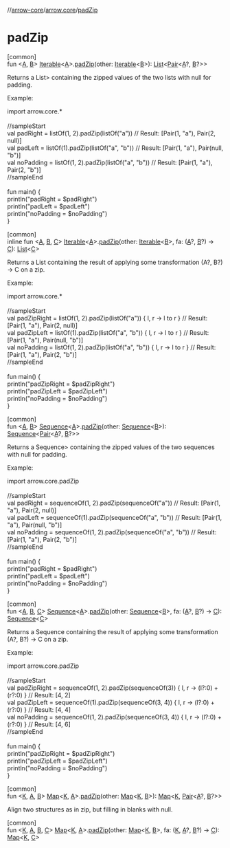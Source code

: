 //[arrow-core](../../index.md)/[arrow.core](index.md)/[padZip](pad-zip.md)

# padZip

[common]\
fun &lt;[A](pad-zip.md), [B](pad-zip.md)&gt; [Iterable](https://kotlinlang.org/api/latest/jvm/stdlib/kotlin.collections/-iterable/index.html)&lt;[A](pad-zip.md)&gt;.[padZip](pad-zip.md)(other: [Iterable](https://kotlinlang.org/api/latest/jvm/stdlib/kotlin.collections/-iterable/index.html)&lt;[B](pad-zip.md)&gt;): [List](https://kotlinlang.org/api/latest/jvm/stdlib/kotlin.collections/-list/index.html)&lt;[Pair](https://kotlinlang.org/api/latest/jvm/stdlib/kotlin/-pair/index.html)&lt;[A](pad-zip.md)?, [B](pad-zip.md)?&gt;&gt;

Returns a List> containing the zipped values of the two lists with null for padding.

Example:

import arrow.core.*\
\
//sampleStart\
val padRight = listOf(1, 2).padZip(listOf("a"))        // Result: [Pair(1, "a"), Pair(2, null)]\
val padLeft = listOf(1).padZip(listOf("a", "b"))       // Result: [Pair(1, "a"), Pair(null, "b")]\
val noPadding = listOf(1, 2).padZip(listOf("a", "b"))  // Result: [Pair(1, "a"), Pair(2, "b")]\
//sampleEnd\
\
fun main() {\
  println("padRight = $padRight")\
  println("padLeft = $padLeft")\
  println("noPadding = $noPadding")\
}<!--- KNIT example-iterable-01.kt -->

[common]\
inline fun &lt;[A](pad-zip.md), [B](pad-zip.md), [C](pad-zip.md)&gt; [Iterable](https://kotlinlang.org/api/latest/jvm/stdlib/kotlin.collections/-iterable/index.html)&lt;[A](pad-zip.md)&gt;.[padZip](pad-zip.md)(other: [Iterable](https://kotlinlang.org/api/latest/jvm/stdlib/kotlin.collections/-iterable/index.html)&lt;[B](pad-zip.md)&gt;, fa: ([A](pad-zip.md)?, [B](pad-zip.md)?) -&gt; [C](pad-zip.md)): [List](https://kotlinlang.org/api/latest/jvm/stdlib/kotlin.collections/-list/index.html)&lt;[C](pad-zip.md)&gt;

Returns a List containing the result of applying some transformation (A?, B?) -&gt; C on a zip.

Example:

import arrow.core.*\
\
//sampleStart\
val padZipRight = listOf(1, 2).padZip(listOf("a")) { l, r -&gt; l to r }     // Result: [Pair(1, "a"), Pair(2, null)]\
val padZipLeft = listOf(1).padZip(listOf("a", "b")) { l, r -&gt; l to r }    // Result: [Pair(1, "a"), Pair(null, "b")]\
val noPadding = listOf(1, 2).padZip(listOf("a", "b")) { l, r -&gt; l to r }  // Result: [Pair(1, "a"), Pair(2, "b")]\
//sampleEnd\
\
fun main() {\
  println("padZipRight = $padZipRight")\
  println("padZipLeft = $padZipLeft")\
  println("noPadding = $noPadding")\
}<!--- KNIT example-iterable-02.kt -->

[common]\
fun &lt;[A](pad-zip.md), [B](pad-zip.md)&gt; [Sequence](https://kotlinlang.org/api/latest/jvm/stdlib/kotlin.sequences/-sequence/index.html)&lt;[A](pad-zip.md)&gt;.[padZip](pad-zip.md)(other: [Sequence](https://kotlinlang.org/api/latest/jvm/stdlib/kotlin.sequences/-sequence/index.html)&lt;[B](pad-zip.md)&gt;): [Sequence](https://kotlinlang.org/api/latest/jvm/stdlib/kotlin.sequences/-sequence/index.html)&lt;[Pair](https://kotlinlang.org/api/latest/jvm/stdlib/kotlin/-pair/index.html)&lt;[A](pad-zip.md)?, [B](pad-zip.md)?&gt;&gt;

Returns a Sequence> containing the zipped values of the two sequences with null for padding.

Example:

import arrow.core.padZip\
\
//sampleStart\
val padRight = sequenceOf(1, 2).padZip(sequenceOf("a"))       // Result: [Pair(1, "a"), Pair(2, null)]\
val padLeft = sequenceOf(1).padZip(sequenceOf("a", "b"))      // Result: [Pair(1, "a"), Pair(null, "b")]\
val noPadding = sequenceOf(1, 2).padZip(sequenceOf("a", "b")) // Result: [Pair(1, "a"), Pair(2, "b")]\
//sampleEnd\
\
fun main() {\
  println("padRight = $padRight")\
  println("padLeft = $padLeft")\
  println("noPadding = $noPadding")\
}<!--- KNIT example-sequence-07.kt -->

[common]\
fun &lt;[A](pad-zip.md), [B](pad-zip.md), [C](pad-zip.md)&gt; [Sequence](https://kotlinlang.org/api/latest/jvm/stdlib/kotlin.sequences/-sequence/index.html)&lt;[A](pad-zip.md)&gt;.[padZip](pad-zip.md)(other: [Sequence](https://kotlinlang.org/api/latest/jvm/stdlib/kotlin.sequences/-sequence/index.html)&lt;[B](pad-zip.md)&gt;, fa: ([A](pad-zip.md)?, [B](pad-zip.md)?) -&gt; [C](pad-zip.md)): [Sequence](https://kotlinlang.org/api/latest/jvm/stdlib/kotlin.sequences/-sequence/index.html)&lt;[C](pad-zip.md)&gt;

Returns a Sequence containing the result of applying some transformation (A?, B?) -&gt; C on a zip.

Example:

import arrow.core.padZip\
\
//sampleStart\
val padZipRight = sequenceOf(1, 2).padZip(sequenceOf(3)) { l, r -&gt; (l?:0) + (r?:0) }  // Result: [4, 2]\
val padZipLeft = sequenceOf(1).padZip(sequenceOf(3, 4)) { l, r -&gt; (l?:0) + (r?:0) }   // Result: [4, 4]\
val noPadding = sequenceOf(1, 2).padZip(sequenceOf(3, 4)) { l, r -&gt; (l?:0) + (r?:0) } // Result: [4, 6]\
//sampleEnd\
\
fun main() {\
  println("padZipRight = $padZipRight")\
  println("padZipLeft = $padZipLeft")\
  println("noPadding = $noPadding")\
}<!--- KNIT example-sequence-08.kt -->

[common]\
fun &lt;[K](pad-zip.md), [A](pad-zip.md), [B](pad-zip.md)&gt; [Map](https://kotlinlang.org/api/latest/jvm/stdlib/kotlin.collections/-map/index.html)&lt;[K](pad-zip.md), [A](pad-zip.md)&gt;.[padZip](pad-zip.md)(other: [Map](https://kotlinlang.org/api/latest/jvm/stdlib/kotlin.collections/-map/index.html)&lt;[K](pad-zip.md), [B](pad-zip.md)&gt;): [Map](https://kotlinlang.org/api/latest/jvm/stdlib/kotlin.collections/-map/index.html)&lt;[K](pad-zip.md), [Pair](https://kotlinlang.org/api/latest/jvm/stdlib/kotlin/-pair/index.html)&lt;[A](pad-zip.md)?, [B](pad-zip.md)?&gt;&gt;

Align two structures as in zip, but filling in blanks with null.

[common]\
fun &lt;[K](pad-zip.md), [A](pad-zip.md), [B](pad-zip.md), [C](pad-zip.md)&gt; [Map](https://kotlinlang.org/api/latest/jvm/stdlib/kotlin.collections/-map/index.html)&lt;[K](pad-zip.md), [A](pad-zip.md)&gt;.[padZip](pad-zip.md)(other: [Map](https://kotlinlang.org/api/latest/jvm/stdlib/kotlin.collections/-map/index.html)&lt;[K](pad-zip.md), [B](pad-zip.md)&gt;, fa: ([K](pad-zip.md), [A](pad-zip.md)?, [B](pad-zip.md)?) -&gt; [C](pad-zip.md)): [Map](https://kotlinlang.org/api/latest/jvm/stdlib/kotlin.collections/-map/index.html)&lt;[K](pad-zip.md), [C](pad-zip.md)&gt;
